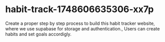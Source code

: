 # habit-track-1748606635306-xx7p
Create a proper step by step process to build this habit tracker website, where we use supabase for storage and authentication., Users can create habits and set goals accordigly.
